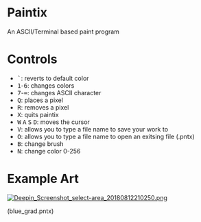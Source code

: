 # Paintix
An ASCII/Terminal based paint program

# Controls

* <kbd>`</kbd>: reverts to default color
* <kbd>1</kbd>-<kbd>6</kbd>: changes colors
* <kbd>7</kbd>-<kbd>=</kbd>: changes ASCII character
* <kbd>Q</kbd>: places a pixel
* <kbd>R</kbd>: removes a pixel
* <kbd>X</kbd>: quits paintix
* <kbd>W</kbd> <kbd>A</kbd> <kbd>S</kbd> <kbd>D</kbd>: moves the cursor
* <kbd>V</kbd>: allows you to type a file name to save your work to
* <kbd>O</kbd>: allows you to type a file name to open an exitsing file (.pntx)
* <kbd>B</kbd>: change brush
* <kbd>N</kbd>: change color 0-256

# Example Art

[![Deepin_Screenshot_select-area_20180812210250.png](https://s33.postimg.cc/9920v7ku7/Deepin_Screenshot_select-area_20180812210250.png)](https://postimg.cc/image/4aeigoh17/)

(blue_grad.pntx)
